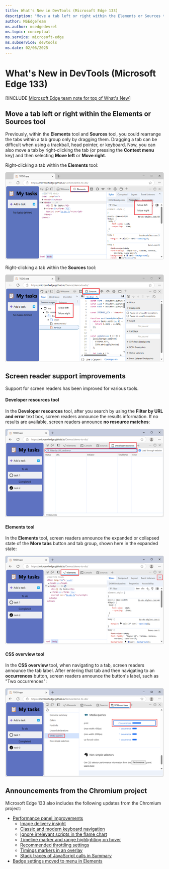 ```yaml
---
title: What's New in DevTools (Microsoft Edge 133)
description: "Move a tab left or right within the Elements or Sources tool. Screen reader improvements. And more."
author: MSEdgeTeam
ms.author: msedgedevrel
ms.topic: conceptual
ms.service: microsoft-edge
ms.subservice: devtools
ms.date: 02/06/2025
---
```

# What's New in DevTools (Microsoft Edge 133)

[!INCLUDE [Microsoft Edge team note for top of What's New](../../includes/edge-whats-new-note.md)]


<!-- ====================================================================== -->
## Move a tab left or right within the Elements or Sources tool

<!-- Subtitle: Move a tab left or right within a tab group in the Elements or Sources tool by right-clicking the tab. -->

Previously, within the **Elements** tool and **Sources** tool, you could rearrange the tabs within a tab group only by dragging them.  Dragging a tab can be difficult when using a trackball, head pointer, or keyboard.  Now, you can also move a tab by right-clicking the tab (or pressing the **Context menu** key) and then selecting **Move left** or **Move right**.

Right-clicking a tab within the **Elements** tool:

![The right-click menu for a tab in the Elements tool](./devtools-133-images/elements-tab-menu.png)

Right-clicking a tab within the **Sources** tool:

![The right-click menu for a tab in the Sources tool](./devtools-133-images/sources-tab-menu.png)


<!-- ====================================================================== -->
## Screen reader support improvements

<!-- Subtitle: Screen reader support improvements in Developer resources, Elements, and CSS overview.-->

Support for screen readers has been improved for various tools.


<!-- ------------------------------ -->
#### Developer resources tool

In the **Developer resources** tool, after you search by using the **Filter by URL and error** text box, screen readers announce the results information.  If no results are available, screen readers announce **no resource matches**:

![The Filter box in Developer resources](./devtools-133-images/developer-resources-filter-box.png)


<!-- ------------------------------ -->
#### Elements tool

In the **Elements** tool, screen readers announce the expanded or collapsed state of the **More tabs** button and tab group, shown here in the expanded state:

![The More tabs button in the Elements tool, with the tab group expanded](./devtools-133-images/elements-more-tabs-invoked.png)


<!-- ------------------------------ -->
#### CSS overview tool

In the **CSS overview** tool, when navigating to a tab, screen readers announce the tab label.  After entering that tab and then navigating to an **occurrences** button, screen readers announce the button's label, such as "Two occurrences":

![The CSS overview tool](./devtools-133-images/css-overview.png)


<!-- ====================================================================== -->
## Announcements from the Chromium project

Microsoft Edge 133 also includes the following updates from the Chromium project:

* [Performance panel improvements](https://developer.chrome.com/blog/new-in-devtools-133#perf)
   * [Image delivery insight](https://developer.chrome.com/blog/new-in-devtools-133#perf-image-delivery)
   * [Classic and modern keyboard navigation](https://developer.chrome.com/blog/new-in-devtools-133#perf-nav)
   * [Ignore irrelevant scripts in the flame chart](https://developer.chrome.com/blog/new-in-devtools-133#ignore-list)
   * [Timeline marker and range highlighting on hover](https://developer.chrome.com/blog/new-in-devtools-133#hover-highlight)
   * [Recommended throttling settings](https://developer.chrome.com/blog/new-in-devtools-133#throttling)
   * [Timings markers in an overlay](https://developer.chrome.com/blog/new-in-devtools-133#markers)
   * [Stack traces of JavaScript calls in Summary](https://developer.chrome.com/blog/new-in-devtools-133#perf-stack-traces)
* [Badge settings moved to menu in Elements](https://developer.chrome.com/blog/new-in-devtools-133#badge-settings)
 

<!-- ====================================================================== -->
<!-- uncomment if content is copied from developer.chrome.com to this page -->

<!-- > [!NOTE]
> Portions of this page are modifications based on work created and [shared by Google](https://developers.google.com/terms/site-policies) and used according to terms described in the [Creative Commons Attribution 4.0 International License](https://creativecommons.org/licenses/by/4.0).
> The original page for announcements from the Chromium project is [What's New in DevTools (Chrome 133)](https://developer.chrome.com/blog/new-in-devtools-133) and is authored by Sofia Emelianova. -->


<!-- ====================================================================== -->
<!-- uncomment if content is copied from developer.chrome.com to this page -->

<!-- [![Creative Commons License](../../../../media/cc-logo/88x31.png)](https://creativecommons.org/licenses/by/4.0)
This work is licensed under a [Creative Commons Attribution 4.0 International License](https://creativecommons.org/licenses/by/4.0). -->
